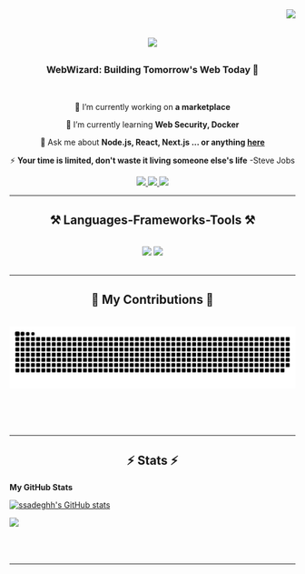 <img align="right" src="https://visitor-badge.laobi.icu/badge?page_id=ssadeghh.ssadeghh" />

<h1 align="center">
    <img src="https://readme-typing-svg.herokuapp.com/?font=Righteous&size=35&center=true&vCenter=true&width=500&height=70&duration=4000&lines=Hi+There!+👋;+I'm+Sadegh+Aliahmadi!;" />
</h1>

<h3 align="center">WebWizard: Building Tomorrow's Web Today 🚀</h3>

<br/>

<div align="center">
 
 🔭 I’m currently working on **a marketplace**
 
 🌱 I’m currently learning **Web Security, Docker**

💬 Ask me about **Node.js, React, Next.js ... or anything [here](https://github.com/ssadeghh/ssadeghh/issues)**

⚡ **Your time is limited, don't waste it living someone else's life** -Steve Jobs

 </div>

 <div align="center"> 
  <a href="mailto:aliahmadisadegh@gmail.com">
    <img src="https://img.shields.io/badge/Gmail-333333?style=for-the-badge&logo=gmail&logoColor=red" />
  </a>
  <a href="https://www.linkedin.com/in/sadegh-aliahmadi-525441245/" target="_blank">
    <img src="https://img.shields.io/badge/LinkedIn-0077B5?style=for-the-badge&logo=linkedin&logoColor=white" target="_blank" />
  </a>
  <a href="https://github.com/ssadeghh" target="_blank">
     <img src="https://img.shields.io/badge/Portfolio-FF5722?style=for-the-badge&logo=todoist&logoColor=white" target="_blank" /> <!-- sqlite, safari, google-chrome are other good icon options -->
  </a>
</div>

 <hr/>

 <h2 align="center">⚒️ Languages-Frameworks-Tools ⚒️</h2>
 <br/>
 <div align="center">
     <img src="https://skillicons.dev/icons?i=react,bootstrap,mui,html,css,vscode,github,figma,tailwind,git" />
     <img src="https://skillicons.dev/icons?i=nodejs,python,javascript,express,mongodb,nextjs,mysql" /><br>
 </div>

 <br/>
 <hr/>

 <div align="center">
  <h2>🐍 My Contributions 🐍</h2>
  <br>
  <img alt="snake eating my contributions" src="https://raw.githubusercontent.com/ssadeghh/ssadeghh/output/github-contribution-grid-snake.svg" />
  
  <br/><br/><br/>
</div>

<hr/>

<h2 align="center">⚡ Stats ⚡</h2>

<b>My GitHub Stats</b>

<a href="http://www.github.com/ssadeghh" align="center"><img src="https://github-readme-stats.vercel.app/api?username=ssadeghh&show_icons=true&hide=&count_private=true&title_color=ffffff&text_color=3382ed&icon_color=3382ed&bg_color=1c1917&hide_border=true&show_icons=true" alt="ssadeghh's GitHub stats" /></a>

<a href="http://www.github.com/ssadeghh" align="center"><img src="https://github-readme-streak-stats.herokuapp.com/?user=ssadeghh&stroke=3382ed&background=1c1917&ring=ffffff&fire=ffffff&currStreakNum=3382ed&currStreakLabel=ffffff&sideNums=3382ed&sideLabels=3382ed&dates=3382ed&hide_border=true" /></a>

<br/><br/>

<hr/>

<br/>

<br/>


